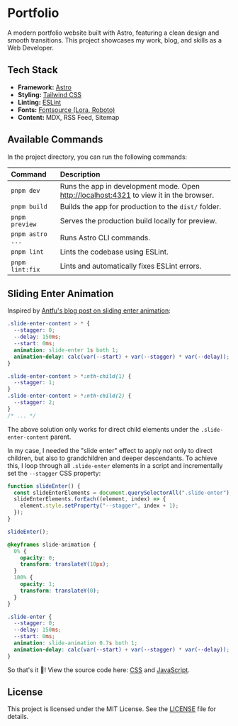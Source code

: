 # Portfolio

A modern portfolio website built with Astro, featuring a clean design and smooth transitions. This project showcases my work, blog, and skills as a Web Developer.

## Tech Stack

- **Framework:** [Astro](https://astro.build/)
- **Styling:** [Tailwind CSS](https://tailwindcss.com/)
- **Linting:** [ESLint](https://eslint.org/)
- **Fonts:** [Fontsource (Lora, Roboto)](https://fontsource.org/)
- **Content:** MDX, RSS Feed, Sitemap

## Available Commands

In the project directory, you can run the following commands:

| Command          | Description                                                                                                      |
| :--------------- | :--------------------------------------------------------------------------------------------------------------- |
| `pnpm dev`       | Runs the app in development mode. Open [http://localhost:4321](http://localhost:4321) to view it in the browser. |
| `pnpm build`     | Builds the app for production to the `dist/` folder.                                                             |
| `pnpm preview`   | Serves the production build locally for preview.                                                                 |
| `pnpm astro ...` | Runs Astro CLI commands.                                                                                         |
| `pnpm lint`      | Lints the codebase using ESLint.                                                                                 |
| `pnpm lint:fix`  | Lints and automatically fixes ESLint errors.                                                                     |

## Sliding Enter Animation

Inspired by [Antfu's blog post on sliding enter animation](https://antfu.me/posts/sliding-enter-animation):

```css
.slide-enter-content > * {
  --stagger: 0;
  --delay: 150ms;
  --start: 0ms;
  animation: slide-enter 1s both 1;
  animation-delay: calc(var(--start) + var(--stagger) * var(--delay));
}

.slide-enter-content > *:nth-child(1) {
  --stagger: 1;
}
.slide-enter-content > *:nth-child(2) {
  --stagger: 2;
}
/* ... */
```

The above solution only works for direct child elements under the `.slide-enter-content` parent.

In my case, I needed the "slide enter" effect to apply not only to direct children, but also to grandchildren and deeper descendants. To achieve this, I loop through all `.slide-enter` elements in a script and incrementally set the `--stagger` CSS property:

```js
function slideEnter() {
  const slideEnterElements = document.querySelectorAll(".slide-enter");
  slideEnterElements.forEach((element, index) => {
    element.style.setProperty("--stagger", index + 1);
  });
}

slideEnter();
```

```css
@keyframes slide-animation {
  0% {
    opacity: 0;
    transform: translateY(10px);
  }
  100% {
    opacity: 1;
    transform: translateY(0);
  }
}

.slide-enter {
  --stagger: 0;
  --delay: 150ms;
  --start: 0ms;
  animation: slide-animation 0.7s both 1;
  animation-delay: calc(var(--start) + var(--stagger) * var(--delay));
}
```

So that's it 🎉! View the source code here: [CSS](src/styles/global.css) and [JavaScript](src/components/head.astro).

## License

This project is licensed under the MIT License. See the [LICENSE](LICENSE) file for details.
